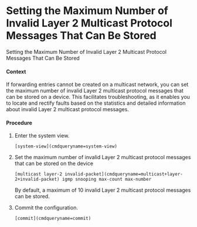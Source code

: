 Setting the Maximum Number of Invalid Layer 2 Multicast Protocol Messages That Can Be Stored
============================================================================================

Setting the Maximum Number of Invalid Layer 2 Multicast Protocol Messages That Can Be Stored

#### Context

If forwarding entries cannot be created on a multicast network, you can set the maximum number of invalid Layer 2 multicast protocol messages that can be stored on a device. This facilitates troubleshooting, as it enables you to locate and rectify faults based on the statistics and detailed information about invalid Layer 2 multicast protocol messages.


#### Procedure

1. Enter the system view.
   
   
   ```
   [system-view](cmdqueryname=system-view)
   ```
2. Set the maximum number of invalid Layer 2 multicast protocol messages that can be stored on the device
   
   
   ```
   [multicast layer-2 invalid-packet](cmdqueryname=multicast+layer-2+invalid-packet) igmp snooping max-count max-number
   ```
   
   By default, a maximum of 10 invalid Layer 2 multicast protocol messages can be stored.
3. Commit the configuration.
   
   
   ```
   [commit](cmdqueryname=commit)
   ```